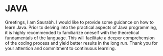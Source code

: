 # JAVA
Greetings, I am Saurabh. I would like to provide some guidance on how to learn Java. Prior to delving into the practical aspects of Java programming, it is highly recommended to familiarize oneself with the theoretical fundamentals of the language. This will facilitate a deeper comprehension of the coding process and yield better results in the long run. Thank you for your attention and commitment to continuous learning. 
